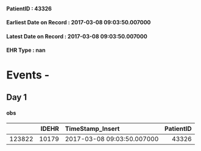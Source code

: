 
#### PatientID : 43326
#### Earliest Date on Record : 2017-03-08 09:03:50.007000
#### Latest Date on Record : 2017-03-08 09:03:50.007000
#### EHR Type : nan

# Events - 

## Day 1

#### obs
|        |   IDEHR | TimeStamp_Insert           |   PatientID |
|-------:|--------:|:---------------------------|------------:|
| 123822 |   10179 | 2017-03-08 09:03:50.007000 |       43326 |


